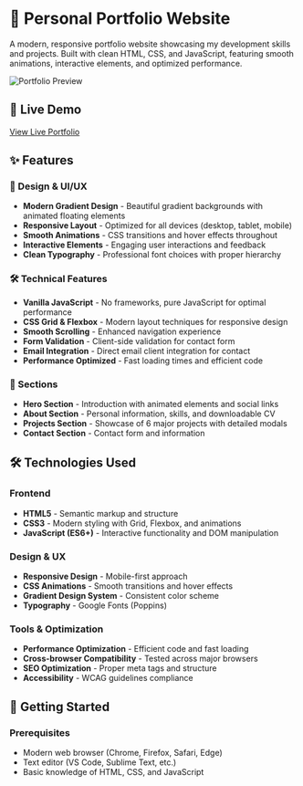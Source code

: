 # 🌟 Personal Portfolio Website

A modern, responsive portfolio website showcasing my development skills and projects. Built with clean HTML, CSS, and JavaScript, featuring smooth animations, interactive elements, and optimized performance.

![Portfolio Preview](https://via.placeholder.com/800x400/1e1b4b/ffffff?text=Portfolio+Website+Preview)

## 🚀 Live Demo

[View Live Portfolio](https://your-portfolio-url.com) <!-- Replace with your actual URL -->

## ✨ Features

### 🎨 Design & UI/UX
- **Modern Gradient Design** - Beautiful gradient backgrounds with animated floating elements
- **Responsive Layout** - Optimized for all devices (desktop, tablet, mobile)
- **Smooth Animations** - CSS transitions and hover effects throughout
- **Interactive Elements** - Engaging user interactions and feedback
- **Clean Typography** - Professional font choices with proper hierarchy

### 🛠️ Technical Features
- **Vanilla JavaScript** - No frameworks, pure JavaScript for optimal performance
- **CSS Grid & Flexbox** - Modern layout techniques for responsive design
- **Smooth Scrolling** - Enhanced navigation experience
- **Form Validation** - Client-side validation for contact form
- **Email Integration** - Direct email client integration for contact
- **Performance Optimized** - Fast loading times and efficient code

### 📱 Sections
- **Hero Section** - Introduction with animated elements and social links
- **About Section** - Personal information, skills, and downloadable CV
- **Projects Section** - Showcase of 6 major projects with detailed modals
- **Contact Section** - Contact form and information

## 🛠️ Technologies Used

### Frontend
- **HTML5** - Semantic markup and structure
- **CSS3** - Modern styling with Grid, Flexbox, and animations
- **JavaScript (ES6+)** - Interactive functionality and DOM manipulation

### Design & UX
- **Responsive Design** - Mobile-first approach
- **CSS Animations** - Smooth transitions and hover effects
- **Gradient Design System** - Consistent color scheme
- **Typography** - Google Fonts (Poppins)

### Tools & Optimization
- **Performance Optimization** - Efficient code and fast loading
- **Cross-browser Compatibility** - Tested across major browsers
- **SEO Optimization** - Proper meta tags and structure
- **Accessibility** - WCAG guidelines compliance

## 🚀 Getting Started

### Prerequisites
- Modern web browser (Chrome, Firefox, Safari, Edge)
- Text editor (VS Code, Sublime Text, etc.)
- Basic knowledge of HTML, CSS, and JavaScript
